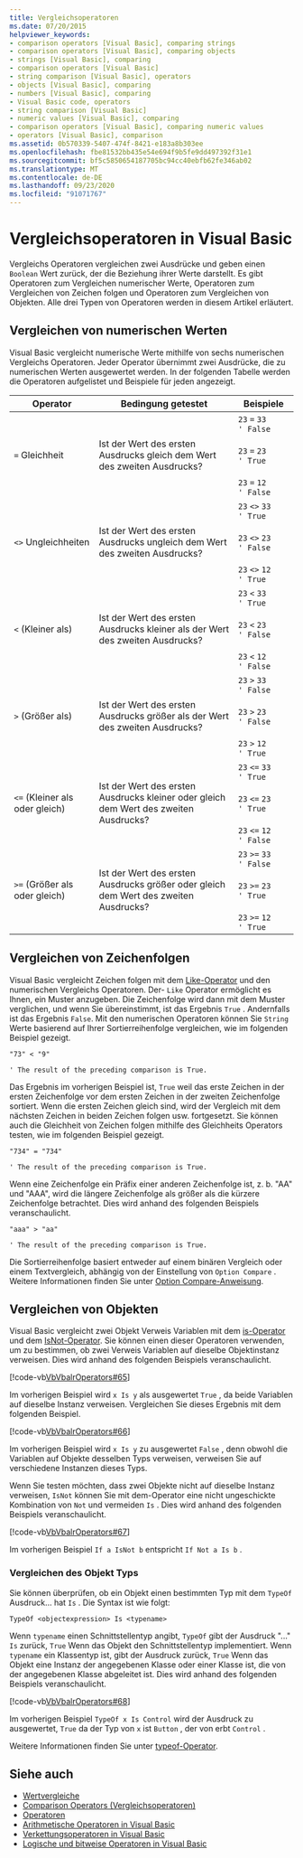 ```yaml
---
title: Vergleichsoperatoren
ms.date: 07/20/2015
helpviewer_keywords:
- comparison operators [Visual Basic], comparing strings
- comparison operators [Visual Basic], comparing objects
- strings [Visual Basic], comparing
- comparison operators [Visual Basic]
- string comparison [Visual Basic], operators
- objects [Visual Basic], comparing
- numbers [Visual Basic], comparing
- Visual Basic code, operators
- string comparison [Visual Basic]
- numeric values [Visual Basic], comparing
- comparison operators [Visual Basic], comparing numeric values
- operators [Visual Basic], comparison
ms.assetid: 0b570339-5407-474f-8421-e183a8b303ee
ms.openlocfilehash: fbe81532bb435e54e694f9b5fe9dd497392f31e1
ms.sourcegitcommit: bf5c5850654187705bc94cc40ebfb62fe346ab02
ms.translationtype: MT
ms.contentlocale: de-DE
ms.lasthandoff: 09/23/2020
ms.locfileid: "91071767"
---
```

# <a name="comparison-operators-in-visual-basic"></a>Vergleichsoperatoren in Visual Basic

Vergleichs Operatoren vergleichen zwei Ausdrücke und geben einen `Boolean` Wert zurück, der die Beziehung ihrer Werte darstellt. Es gibt Operatoren zum Vergleichen numerischer Werte, Operatoren zum Vergleichen von Zeichen folgen und Operatoren zum Vergleichen von Objekten. Alle drei Typen von Operatoren werden in diesem Artikel erläutert.  
  
## <a name="comparing-numeric-values"></a>Vergleichen von numerischen Werten  

 Visual Basic vergleicht numerische Werte mithilfe von sechs numerischen Vergleichs Operatoren. Jeder Operator übernimmt zwei Ausdrücke, die zu numerischen Werten ausgewertet werden. In der folgenden Tabelle werden die Operatoren aufgelistet und Beispiele für jeden angezeigt.  
  
|Operator|Bedingung getestet|Beispiele|  
|--------------|----------------------|--------------|  
|`=` Gleichheit|Ist der Wert des ersten Ausdrucks gleich dem Wert des zweiten Ausdrucks?|`23`   `=`   `33    ' False`<br /><br /> `23`   `=`   `23    ' True`<br /><br /> `23`   `=`   `12    ' False`|  
|`<>` Ungleichheiten|Ist der Wert des ersten Ausdrucks ungleich dem Wert des zweiten Ausdrucks?|`23`   `<>`   `33    ' True`<br /><br /> `23`   `<>`   `23    ' False`<br /><br /> `23`   `<>`   `12    ' True`|  
|`<` (Kleiner als)|Ist der Wert des ersten Ausdrucks kleiner als der Wert des zweiten Ausdrucks?|`23`   `<`   `33    ' True`<br /><br /> `23`   `<`   `23    ' False`<br /><br /> `23`   `<`   `12    ' False`|  
|`>` (Größer als)|Ist der Wert des ersten Ausdrucks größer als der Wert des zweiten Ausdrucks?|`23`   `>`   `33    ' False`<br /><br /> `23`   `>`   `23    ' False`<br /><br /> `23`   `>`   `12    ' True`|  
|`<=` (Kleiner als oder gleich)|Ist der Wert des ersten Ausdrucks kleiner oder gleich dem Wert des zweiten Ausdrucks?|`23`   `<=`   `33    ' True`<br /><br /> `23`   `<=`   `23    ' True`<br /><br /> `23`   `<=`   `12    ' False`|  
|`>=` (Größer als oder gleich)|Ist der Wert des ersten Ausdrucks größer oder gleich dem Wert des zweiten Ausdrucks?|`23`   `>=`   `33    ' False`<br /><br /> `23`   `>=`   `23    ' True`<br /><br /> `23`   `>=`   `12    ' True`|  
  
## <a name="comparing-strings"></a>Vergleichen von Zeichenfolgen  

 Visual Basic vergleicht Zeichen folgen mit dem [Like-Operator](../../../language-reference/operators/like-operator.md) und den numerischen Vergleichs Operatoren. Der- `Like` Operator ermöglicht es Ihnen, ein Muster anzugeben. Die Zeichenfolge wird dann mit dem Muster verglichen, und wenn Sie übereinstimmt, ist das Ergebnis `True` . Andernfalls ist das Ergebnis `False`. Mit den numerischen Operatoren können Sie `String` Werte basierend auf Ihrer Sortierreihenfolge vergleichen, wie im folgenden Beispiel gezeigt.  
  
 `"73" < "9"`  
  
 `' The result of the preceding comparison is True.`  
  
 Das Ergebnis im vorherigen Beispiel ist, `True` weil das erste Zeichen in der ersten Zeichenfolge vor dem ersten Zeichen in der zweiten Zeichenfolge sortiert. Wenn die ersten Zeichen gleich sind, wird der Vergleich mit dem nächsten Zeichen in beiden Zeichen folgen usw. fortgesetzt. Sie können auch die Gleichheit von Zeichen folgen mithilfe des Gleichheits Operators testen, wie im folgenden Beispiel gezeigt.  
  
 `"734" = "734"`  
  
 `' The result of the preceding comparison is True.`  
  
 Wenn eine Zeichenfolge ein Präfix einer anderen Zeichenfolge ist, z. b. "AA" und "AAA", wird die längere Zeichenfolge als größer als die kürzere Zeichenfolge betrachtet. Dies wird anhand des folgenden Beispiels veranschaulicht.  
  
 `"aaa" > "aa"`  
  
 `' The result of the preceding comparison is True.`  
  
 Die Sortierreihenfolge basiert entweder auf einem binären Vergleich oder einem Textvergleich, abhängig von der Einstellung von `Option Compare` . Weitere Informationen finden Sie unter [Option Compare-Anweisung](../../../language-reference/statements/option-compare-statement.md).  
  
## <a name="comparing-objects"></a>Vergleichen von Objekten  

 Visual Basic vergleicht zwei Objekt Verweis Variablen mit dem [is-Operator](../../../language-reference/operators/is-operator.md) und dem [IsNot-Operator](../../../language-reference/operators/isnot-operator.md). Sie können einen dieser Operatoren verwenden, um zu bestimmen, ob zwei Verweis Variablen auf dieselbe Objektinstanz verweisen. Dies wird anhand des folgenden Beispiels veranschaulicht.  
  
 [!code-vb[VbVbalrOperators#65](~/samples/snippets/visualbasic/VS_Snippets_VBCSharp/VbVbalrOperators/VB/Class1.vb#65)]  
  
 Im vorherigen Beispiel wird `x Is y` als ausgewertet `True` , da beide Variablen auf dieselbe Instanz verweisen. Vergleichen Sie dieses Ergebnis mit dem folgenden Beispiel.  
  
 [!code-vb[VbVbalrOperators#66](~/samples/snippets/visualbasic/VS_Snippets_VBCSharp/VbVbalrOperators/VB/Class1.vb#66)]  
  
 Im vorherigen Beispiel wird `x Is y` zu ausgewertet `False` , denn obwohl die Variablen auf Objekte desselben Typs verweisen, verweisen Sie auf verschiedene Instanzen dieses Typs.  
  
 Wenn Sie testen möchten, dass zwei Objekte nicht auf dieselbe Instanz verweisen, `IsNot` können Sie mit dem-Operator eine nicht ungeschickte Kombination von `Not` und vermeiden `Is` . Dies wird anhand des folgenden Beispiels veranschaulicht.  
  
 [!code-vb[VbVbalrOperators#67](~/samples/snippets/visualbasic/VS_Snippets_VBCSharp/VbVbalrOperators/VB/Class1.vb#67)]  
  
 Im vorherigen Beispiel `If a IsNot b` entspricht `If Not a Is b` .  
  
### <a name="comparing-object-type"></a>Vergleichen des Objekt Typs  

 Sie können überprüfen, ob ein Objekt einen bestimmten Typ mit dem `TypeOf` Ausdruck... hat `Is` . Die Syntax ist wie folgt:  
  
 `TypeOf <objectexpression> Is <typename>`  
  
 Wenn `typename` einen Schnittstellentyp angibt, `TypeOf` gibt der Ausdruck "..." `Is` zurück, `True` Wenn das Objekt den Schnittstellentyp implementiert. Wenn `typename` ein Klassentyp ist, gibt der Ausdruck zurück, `True` Wenn das Objekt eine Instanz der angegebenen Klasse oder einer Klasse ist, die von der angegebenen Klasse abgeleitet ist. Dies wird anhand des folgenden Beispiels veranschaulicht.  
  
 [!code-vb[VbVbalrOperators#68](~/samples/snippets/visualbasic/VS_Snippets_VBCSharp/VbVbalrOperators/VB/Class1.vb#68)]  
  
 Im vorherigen Beispiel `TypeOf x Is Control` wird der Ausdruck zu ausgewertet, `True` da der Typ von `x` ist `Button` , der von erbt `Control` .  
  
 Weitere Informationen finden Sie unter [typeof-Operator](../../../language-reference/operators/typeof-operator.md).  
  
## <a name="see-also"></a>Siehe auch

- [Wertvergleiche](value-comparisons.md)
- [Comparison Operators (Vergleichsoperatoren)](../../../language-reference/operators/comparison-operators.md)
- [Operatoren](../../../language-reference/operators/index.md)
- [Arithmetische Operatoren in Visual Basic](arithmetic-operators.md)
- [Verkettungsoperatoren in Visual Basic](concatenation-operators.md)
- [Logische und bitweise Operatoren in Visual Basic](logical-and-bitwise-operators.md)
